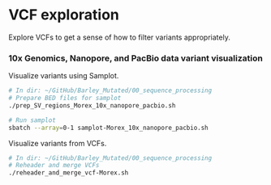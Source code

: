 # VCF exploration

Explore VCFs to get a sense of how to filter variants appropriately.

### 10x Genomics, Nanopore, and PacBio data variant visualization

Visualize variants using Samplot.

```bash
# In dir: ~/GitHub/Barley_Mutated/00_sequence_processing
# Prepare BED files for samplot
./prep_SV_regions_Morex_10x_nanopore_pacbio.sh

# Run samplot
sbatch --array=0-1 samplot-Morex_10x_nanopore_pacbio.sh
```

Visualize variants from VCFs.

```bash
# In dir: ~/GitHub/Barley_Mutated/00_sequence_processing
# Reheader and merge VCFs
./reheader_and_merge_vcf-Morex.sh
```
